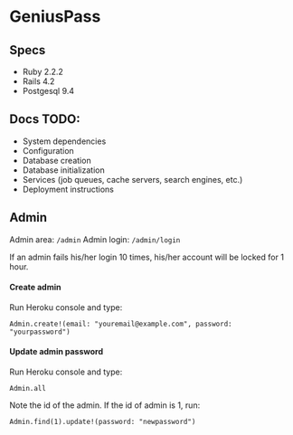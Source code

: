 # GeniusPass

## Specs
* Ruby 2.2.2
* Rails 4.2
* Postgesql 9.4

## Docs TODO:
* System dependencies
* Configuration
* Database creation
* Database initialization
* Services (job queues, cache servers, search engines, etc.)
* Deployment instructions


## Admin
Admin area: `/admin`
Admin login: `/admin/login`

If an admin fails his/her login 10 times, his/her account will be locked for 1 hour.

#### Create admin
Run Heroku console and type:

`Admin.create!(email: "youremail@example.com", password: "yourpassword")`

#### Update admin password
Run Heroku console and type:

`Admin.all`

Note the id of the admin. If the id of admin is 1, run:

`Admin.find(1).update!(password: "newpassword")`
